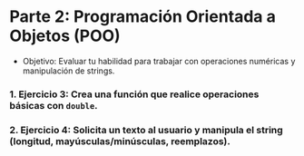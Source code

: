 # Parte 2: Programación Orientada a Objetos (POO)

- Objetivo: Evaluar tu habilidad para trabajar con operaciones numéricas y manipulación de strings.

### 1. Ejercicio 3: Crea una función que realice operaciones básicas con `double`.

### 2. Ejercicio 4: Solicita un texto al usuario y manipula el string (longitud, mayúsculas/minúsculas, reemplazos).
